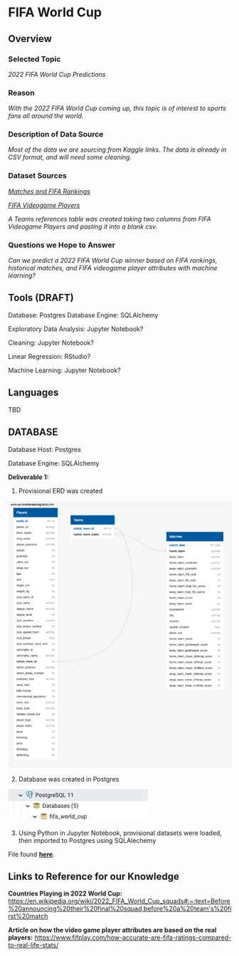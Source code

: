 # FIFA World Cup

## Overview

### Selected Topic
*2022 FIFA World Cup Predictions*

### Reason
*With the 2022 FIFA World Cup coming up, this topic is of interest to sports fans all around the world.*

### Description of Data Source

*Most of the data we are sourcing from Kaggle links. The data is already in CSV format, and will need some cleaning.*

### Dataset Sources
*[Matches and FIFA Rankings](
https://www.kaggle.com/datasets/brenda89/fifa-world-cup-2022)*


*[FIFA Videogame Players](
https://www.kaggle.com/datasets/stefanoleone992/fifa-22-complete-player-dataset?select=players_22.csv)*

*A Teams references table was created taking two columns from FIFA Videogame Players and pasting it into a blank csv.*

### Questions we Hope to Answer
*Can we predict a 2022 FIFA World Cup winner based on FIFA rankings, historical matches, and FIFA videogame player attributes with machine learning?*

## Tools (DRAFT)
Database: Postgres
Database Engine: SQLAlchemy

Exploratory Data Analysis: Jupyter Notebook?

Cleaning: Jupyter Notebook?

Linear Regression: RStudio?

Machine Learning: Jupyter Notebook?

## Languages

TBD




## DATABASE
Database Host: Postgres

Database Engine: SQLAlchemy

**Deliverable 1:**

1. Provisional ERD was created

![erd_snapshot](https://github.com/annakthrnlee/FIFA_World_Cup/blob/bess1/Database/db_erd_snapshot.png)


2. Database was created in Postgres

![db_screenshot](https://github.com/annakthrnlee/FIFA_World_Cup/blob/bess1/Database/db_screenshot.png)

3. Using Python in Jupyter Notebook, provisional datasets were loaded, then imported to Postgres using SQLAlechemy

File found **[here](https://github.com/annakthrnlee/FIFA_World_Cup/blob/bess1/load_dataset_to_postgres.ipynb)**.


## Links to Reference for our Knowledge

**Countries Playing in 2022 World Cup:**
https://en.wikipedia.org/wiki/2022_FIFA_World_Cup_squads#:~:text=Before%20announcing%20their%20final%20squad,before%20a%20team's%20first%20match

**Article on how the video game player attributes are based on the real players:**
https://www.fifplay.com/how-accurate-are-fifa-ratings-compared-to-real-life-stats/

 

